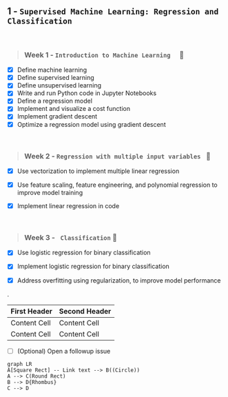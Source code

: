 ## 1 - `Supervised Machine Learning: Regression and Classification   `  

</br>

  > ### Week 1 - `Introduction to Machine Learning  ` :tada:  

- [x] Define machine learning
- [x] Define supervised learning
- [x] Define unsupervised learning
- [x] Write and run Python code in Jupyter Notebooks
- [x] Define a regression model
- [x] Implement and visualize a cost function
- [x] Implement gradient descent
- [x] Optimize a regression model using gradient descent
</br>

 > ### Week 2 - `Regression with multiple input variables ` :tada:

- [x] Use vectorization to implement multiple linear regression
- [x] Use feature scaling, feature engineering, and polynomial regression to improve model training
- [x] Implement linear regression in code


</br>

 > ### Week 3 - ` Classification` :tada:

- [x] Use logistic regression for binary classification
- [x] Implement logistic regression for binary classification
- [x] Address overfitting using regularization, to improve model performance


.



First Header  | Second Header
------------- | -------------
Content Cell  | Content Cell
Content Cell  | Content Cell 


- [ ] \(Optional) Open a followup issue



```mermaid
graph LR
A[Square Rect] -- Link text --> B((Circle))
A --> C(Round Rect)
B --> D{Rhombus}
C --> D
```
